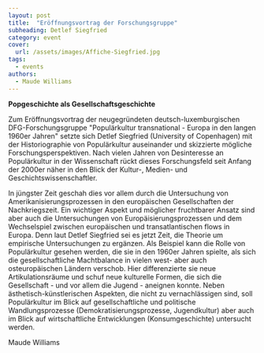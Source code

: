 ```yaml
---
layout: post
title:  "Eröffnungsvortrag der Forschungsgruppe"
subheading: Detlef Siegfried
category: event
cover:
  url: /assets/images/Affiche-Siegfried.jpg
tags:
  - events
authors:
  - Maude Williams
---
```


**Popgeschichte als Gesellschaftsgeschichte**

Zum Eröffnungsvortrag der neugegründeten deutsch-luxemburgischen DFG-Forschungsgruppe "Populärkultur transnational - Europa in den langen 1960er Jahren" setzte sich Detlef Siegfried (University of Copenhagen) mit der Historiographie von Populärkultur auseinander und skizzierte mögliche Forschungsperspektiven. Nach vielen Jahren von Desinteresse an Populärkultur in der Wissenschaft rückt dieses Forschungsfeld seit Anfang der 2000er näher in den Blick der Kultur-, Medien- und Geschichtswissenschaftler.

<!-- more -->
In jüngster Zeit geschah dies vor allem durch die Untersuchung von Amerikanisierungsprozessen in den europäischen Gesellschaften der Nachkriegszeit. Ein wichtiger Aspekt und möglicher fruchtbarer Ansatz sind aber auch die Untersuchungen von Europäisierungsprozessen und dem Wechselspiel zwischen europäischen und transatlantischen flows in Europa. Denn laut Detlef Siegfried sei es jetzt Zeit, die Theorie um empirische Untersuchungen zu ergänzen. Als Beispiel kann die Rolle von Populärkultur gesehen werden, die sie in den 1960er Jahren spielte, als sich die gesellschaftliche Machtbalance in vielen west- aber auch osteuropäischen Ländern verschob. Hier differenzierte sie neue Artikulationsräume und schuf neue kulturelle Formen, die sich die Gesellschaft - und vor allem die Jugend - aneignen konnte.
Neben ästhetisch-künstlerischen Aspekten, die nicht zu vernachlässigen sind, soll Populärkultur im Blick auf gesellschaftliche und politische Wandlungsprozesse (Demokratisierungsprozesse, Jugendkultur) aber auch im Blick auf wirtschaftliche Entwicklungen (Konsumgeschichte) untersucht werden.

Maude Williams
